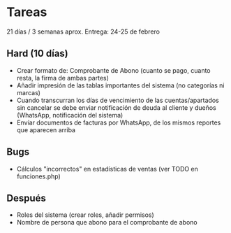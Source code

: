 # Tareas

21 días / 3 semanas aprox.
Entrega: 24-25 de febrero

## Hard (10 días)

- Crear formato de: Comprobante de Abono (cuanto se pago, cuanto resta, la firma de ambas partes)
- Añadir impresión de las tablas importantes del sistema (no categorías ni marcas)
- Cuando transcurran los días de vencimiento de las cuentas/apartados sin cancelar se debe enviar notificación de deuda al cliente y dueños (WhatsApp, notificación del sistema)
- Envíar documentos de facturas por WhatsApp, de los mismos reportes que aparecen arriba

## Bugs

- Cálculos "incorrectos" en estadísticas de ventas (ver TODO en funciones.php)

## Después

- Roles del sistema (crear roles, añadir permisos)
- Nombre de persona que abono para el comprobante de abono
